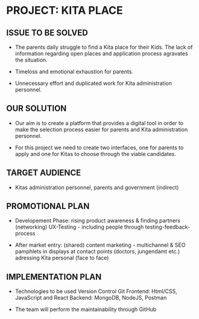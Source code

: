 # PROJECT: KITA PLACE

## ISSUE TO BE SOLVED

- The parents daily struggle to find a Kita place for their Kids. The lack of information regarding open places and application process agravates the situation.

- Timeloss and emotional exhaustion for parents.
- Unnecessary effort and duplicated work for Kita administration personnel.


## OUR SOLUTION

- Our aim is to create a platform that provides a digital tool in order to make the selection process easier for parents and Kita administration personnel.

- For this project we need to create two interfaces, one for parents to apply and one for Kitas to choose through the viable candidates.

## TARGET AUDIENCE

- Kitas administration personnel, parents and government (indirect)

## PROMOTIONAL PLAN

- Developement Phase:
rising product awareness & finding partners (networking)
UX-Testing - including people through testing-feedback-process

- After market entry:
(shared) content marketing - multichannel & SEO
pamphlets in displays at contact points (doctors, jungendamt etc.)
adressing Kita personal (face to face)

## IMPLEMENTATION PLAN

- Technologies to be used
Version Control Git
Frontend: Html/CSS, JavaScript and React
Backend: MongoDB,  NodeJS, Postman

- The team will perform the maintainability through GitHub



